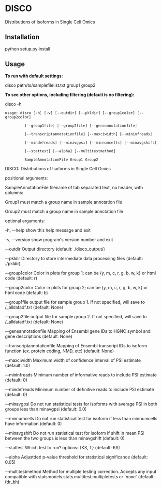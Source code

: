 # DISCO
Distributions of Isoforms in Single Cell Omics

## Installation
python setup.py install

## Usage


**To run with default settings:**

disco path/to/samplefilelist.txt group1 group2


**To see other options, including filtering (default is no filtering):**


disco -h


	usage: disco [-h] [-v] [--outdir] [--pkldir] [--group1color] [--group2color]

             [--group1file] [--group2file] [--geneannotationfile]

             [--transcriptannotationfile] [--maxciwidth] [--mininfreads]

             [--mindefreads] [--minavgpsi] [--minnumcells] [--minavgshift]

             [--stattest] [--alpha] [--multitestmethod]

             SampleAnnotationFile Group1 Group2



DISCO: Distributions of Isoforms in Single Cell Omics


positional arguments:


  SampleAnnotationFile  filename of tab separated text, no header, with
                        columns: <path to miso summary file> <sample name>
                        <group name>

  Group1                must match a group name in sample annotation file

  Group2                must match a group name in sample annotation file


optional arguments:


  -h, --help            show this help message and exit


  -v, --version         show program's version number and exit


  --outdir              Output directory (default: ./disco_output/)


  --pkldir              Directory to store intermediate data processing files
                        (default: ./pkldir)


  --group1color         Color in plots for group 1; can be {y, m, c, r, g, b,
                        w, k} or html code (default: r)


  --group2color         Color in plots for group 2; can be {y, m, c, r, g, b,
                        w, k} or html code (default: b)


  --group1file          output file for sample group 1. If not specified, will
                        save to <outdir>/<group1name>_alldatadf.txt (default:
                        None)


  --group2file          output file for sample group 2. If not specified, will
                        save to <outdir>/<group2name>_alldatadf.txt (default:
                        None)

  --geneannotationfile 
                        Mapping of Ensembl gene IDs to HGNC symbol and gene
                        descriptions (default: None)


  --transcriptannotationfile 
                        Mapping of Ensembl transcript IDs to isoform function
                        (ex. protein coding, NMD, etc) (default: None)


  --maxciwidth          Maximum width of confidence interval of PSI estimate
                        (default: 1.0)


  --mininfreads         Minimum number of informative reads to include PSI
                        estimate (default: 0)


  --mindefreads         Minimum number of definitive reads to include PSI
                        estimate (default: 0)

  --minavgpsi           Do not run statistical tests for isoforms with average
                        PSI in both groups less than minavgpsi (default: 0.0)

  --minnumcells         Do not run statistical test for isoform if less than
                        minnumcells have information (default: 0)

  --minavgshift         Do not run statistical test for isoform if shift in
                        mean PSI between the two groups is less than
                        minavgshift (default: 0)

  --stattest            Which test to run? options: {KS, T} (default: KS)

  --alpha               Adjustded p-value threshold for statistical
                        significance (default: 0.05)

  --multitestmethod     Method for multiple testing correction. Accepts any
                        input compatible with
                        statsmodels.stats.multitest.multipletests or 'none'
                        (default: fdr_bh)
